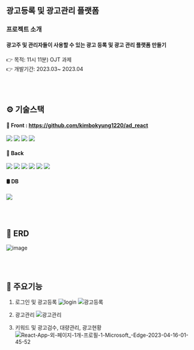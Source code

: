 ## 광고등록 및 광고관리 플랫폼
### 프로젝트 소개
#### 광고주 및 관리자들이 사용할 수 있는 광고 등록 및 광고 관리 플랫폼 만들기
👉 목적: 11시 11분) OJT 과제  
👉 개발기간: 2023.03~ 2023.04  

<br/><br/>

## ⚙ 기술스택
#### 🎨 Front : https://github.com/kimbokyung1220/ad_react
<img src="https://img.shields.io/badge/react-blue?style=flat&logo=react&logoColor=white"> <img src="https://img.shields.io/badge/TypeScript-3178C6?style=flat&logo=TypeScript&logoColor=white"> <img src="https://img.shields.io/badge/AntDesign-0170FE?style=flat&logo=AntDesign&logoColor=white"> <img src="https://img.shields.io/badge/Apache Echarts-AA344D?style=flat&logo=Apache Echarts&logoColor=white">
<br/>

#### 🍃 Back
<img src="https://img.shields.io/badge/JAVA-blue?style=flat&logo=JAVA&logoColor=white"> <img src="https://img.shields.io/badge/Spring Boot-6DB33F?style=flat&logo=Spring Boot&logoColor=white"> <img src="https://img.shields.io/badge/Spring Security-6DB33F?style=flat&logo=springsecurity&logoColor=white"> <img src="https://img.shields.io/badge/Spring Batch-6DB33F?style=flat&logo=Spring Batch&logoColor=white"> <img src="https://img.shields.io/badge/JPA-black?style=flat&logo=jpa&logoColor=white"> <img src="https://img.shields.io/badge/JWT-black?style=flat&logo=JWT&logoColor=white">
<br/>

#### 🛢 DB
 <img src="https://img.shields.io/badge/MySql-4479A1?style=flat&logo=mysql&logoColor=white">

<br/><br/>

## 🔗 ERD
![image](https://user-images.githubusercontent.com/58963042/232231886-cb1133bc-ccfa-47c8-9af1-b043f632ab78.png)

<br/><br/>

## 🎯 주요기능
1. 로그인 및 광고등록
![login](https://user-images.githubusercontent.com/58963042/232237180-8fd18578-5235-43f5-a745-5e2af26c7daf.gif)
![광고등록](https://user-images.githubusercontent.com/58963042/232237899-701ff57f-3535-43b1-b79c-a132bfed134a.gif)

2. 광고관리
![광고관리](https://user-images.githubusercontent.com/58963042/232238494-635d03f0-5c9e-4754-bd44-7904c6d6ab90.gif)

3. 키워드 및 광고검수, 대량관리, 광고현황
![React-App-외-페이지-1개-프로필-1-Microsoft_-Edge-2023-04-16-01-45-52](https://user-images.githubusercontent.com/58963042/232238986-42113238-ab2b-4f1d-a2ab-df8d16e37d24.gif)


 
